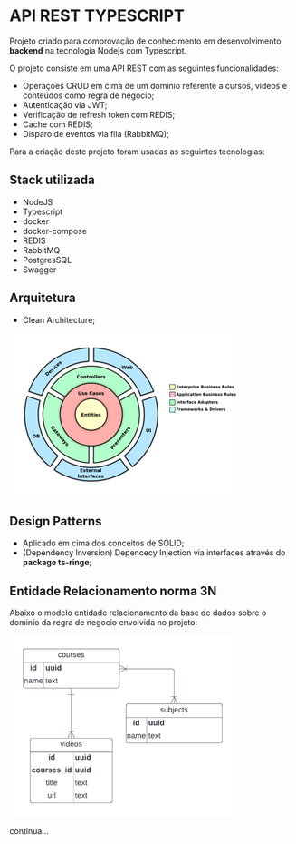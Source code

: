 
# API REST TYPESCRIPT

Projeto criado para comprovação de conhecimento em desenvolvimento **backend** na tecnologia Nodejs com Typescript.

O projeto consiste em uma API REST com as seguintes funcionalidades:

* Operações CRUD em cima de um domínio referente a cursos, videos e conteúdos como regra de negocio;
* Autenticação via JWT;
* Verificação de refresh token com REDIS;
* Cache com REDIS;
* Disparo de eventos via fila (RabbitMQ);

Para a criação deste projeto foram usadas as seguintes tecnologias:

## Stack utilizada

* NodeJS
* Typescript
* docker
* docker-compose
* REDIS
* RabbitMQ
* PostgresSQL
* Swagger

## Arquitetura

* Clean Architecture;

<img src="assets/cleanArch.png" width="400">

## Design Patterns

* Aplicado em cima dos conceitos de SOLID;
* (Dependency Inversion) Depencecy Injection via interfaces através do **package ts-ringe**;

## Entidade Relacionamento norma 3N

Abaixo o modelo entidade relacionamento da base de dados sobre o dominío da regra de negocio envolvida no projeto:

<img src="assets/ER.png" width="400">

continua...